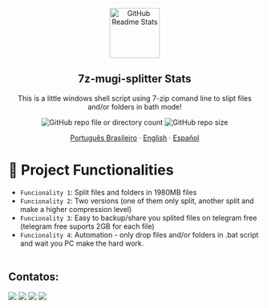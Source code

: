 <p align="center">
 <img width="100px" src="https://i.ibb.co/qMLZYcp/kisspng-batch-file-computer-icons-computer-file-ms-dos-acronym-programming-acronym-apps-on-google-pl.png" align="center" alt="GitHub Readme Stats" />
 <h2 align="center">7z-mugi-splitter Stats</h2>
 <p align="center">This is a little windows shell script using 7-zip comand line to slipt files and/or folders in bath mode!</p>
</p>
  <p align="center">
    <img alt="GitHub repo file or directory count" src="https://img.shields.io/github/directory-file-count/alanmugiwara/7z-mugi-splitter">
<img alt="GitHub repo size" src="https://img.shields.io/github/repo-size/alanmugiwara/7z-mugi-splitter?logoColor=%23FF0000%09&color=%23FF0000%09">
    </a>
     </p>
  <p align="center">
    <a href="/docs/readme_pt-BR.md">Português Brasileiro</a>
    ·
    <a href="/docs/readme_en.md">English</a>
    ·
    <a href="/docs/readme_es.md">Español</a>
  </p>
</p>
<div>
  
# :hammer: Project Functionalities

- `Funcionality 1`: Split files and folders in 1980MB files
- `Funcionality 2`: Two versions (one of them only split, another split and make a higher compression level)
- `Funcionality 3`: Easy to backup/share you splited files on telegram free (telegram free suports 2GB for each file)
- `Funcionality 4`: Automation - only drop files and/or folders in .bat script and wait you PC make the hard work.     
    <br />

## Contatos:

<div>
<a href="https://www.youtube.com/jumpmanclubbrasil" target="_blank"><img loading="lazy" src="https://img.shields.io/badge/YouTube-FF0000?style=for-the-badge&logo=youtube&logoColor=white" target="_blank"></a>
<a href="https://www.instagram.com/alanmugiwaras" target="_blank"><img loading="lazy" src="https://img.shields.io/badge/-Instagram-%23E4405F?style=for-the-badge&logo=instagram&logoColor=white" target="_blank"></a>
<a href = "alanurfb@gmail.com"><img loading="lazy" src="https://img.shields.io/badge/Gmail-D14836?style=for-the-badge&logo=gmail&logoColor=white" target="_blank"></a>
<a href="https://www.linkedin.com/in/alansilvadacruz" target="_blank"><img loading="lazy" src="https://img.shields.io/badge/-LinkedIn-%230077B5?style=for-the-badge&logo=linkedin&logoColor=white" target="_blank"></a>   
</div>
 

